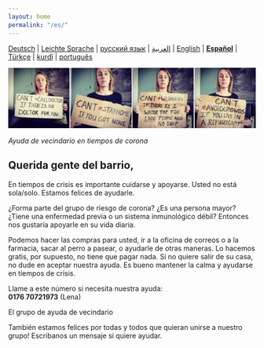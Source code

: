 ```yaml
---
layout: home
permalink: "/es/"
---
```


[Deutsch](/) \| 
[Leichte Sprache](/leichte-sprache) \| 
[русский язык](/ru) \|
[العربية](/ar) \| 
[English](/en) \| 
[**Español**](/es) \| 
[Türkçe](/tr) \| 
[kurdî](/ku) \| 
[português](/pt)

![](/img/soli.jpg)

*Ayuda de vecindario en tiempos de corona*


## Querida gente del barrio,

En tiempos de crisis es importante cuidarse y apoyarse. Usted no está sola/solo. Estamos felices de ayudarle. 


¿Forma parte del grupo de riesgo de corona? ¿Es una persona mayor? ¿Tiene una enfermedad previa o un sistema inmunológico débil? Entonces nos gustaría apoyarle en su vida diaria.


Podemos hacer las compras para usted, ir a la oficina de correos o a la farmacia, sacar al perro a pasear, o ayudarle de otras maneras.  Lo hacemos gratis, por supuesto, no tiene que pagar nada. Si no quiere salir de su casa, no dude en aceptar nuestra ayuda. Es bueno mantener la calma y ayudarse en tiempos de crisis. 

Llame a este número si necesita nuestra ayuda:  
**0176 70721973** (Lena)

El grupo de ayuda de vecindario 

También estamos felices por todas y todos que quieran unirse a nuestro grupo! Escribanos un mensaje si quiere ayudar.

